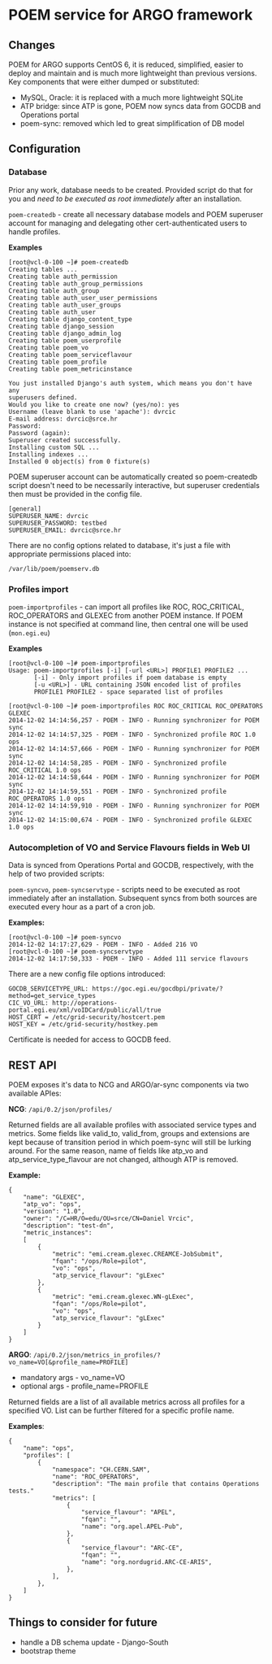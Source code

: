 # POEM service for ARGO framework

## Changes

POEM for ARGO supports CentOS 6, it is reduced, simplified, easier to deploy and maintain and is much more lightweight than previous versions. Key components that were either dumped or substituted:

- MySQL, Oracle: it is replaced with a much more lightweight SQLite
- ATP bridge: since ATP is gone, POEM now syncs data from GOCDB and Operations portal
- poem-sync: removed which led to great simplification of DB model

## Configuration

### Database 

Prior any work, database needs to be created. Provided script do that for you and *need to be executed as root immediately* after an installation.

`poem-createdb` - create all necessary database models and POEM superuser account for managing and delegating other cert-authenticated users to handle profiles.

**Examples**

    [root@vcl-0-100 ~]# poem-createdb
    Creating tables ...
    Creating table auth_permission
    Creating table auth_group_permissions
    Creating table auth_group
    Creating table auth_user_user_permissions
    Creating table auth_user_groups
    Creating table auth_user
    Creating table django_content_type
    Creating table django_session
    Creating table django_admin_log
    Creating table poem_userprofile
    Creating table poem_vo
    Creating table poem_serviceflavour
    Creating table poem_profile
    Creating table poem_metricinstance
    
    You just installed Django's auth system, which means you don't have any
    superusers defined.
    Would you like to create one now? (yes/no): yes
    Username (leave blank to use 'apache'): dvrcic
    E-mail address: dvrcic@srce.hr
    Password:
    Password (again):
    Superuser created successfully.
    Installing custom SQL ...
    Installing indexes ...
    Installed 0 object(s) from 0 fixture(s)

POEM superuser account can be automatically created so poem-createdb script doesn't need to be necessarily interactive, but superuser credentials then must be provided in the config file.

    [general]
    SUPERUSER_NAME: dvrcic
    SUPERUSER_PASSWORD: testbed
    SUPERUSER_EMAIL: dvrcic@srce.hr

There are no config options related to database, it's just a file with appropriate permissions placed into:

`/var/lib/poem/poemserv.db`

### Profiles import

`poem-importprofiles` - can import all profiles like ROC, ROC_CRITICAL, ROC_OPERATORS and GLEXEC from another POEM instance. If POEM instance is not specified at command line, then central one will be used (`mon.egi.eu`)

**Examples**

    [root@vcl-0-100 ~]# poem-importprofiles
    Usage: poem-importprofiles [-i] [-url <URL>] PROFILE1 PROFILE2 ...
           [-i] - Only import profiles if poem database is empty
           [-u <URL>] - URL containing JSON encoded list of profiles
           PROFILE1 PROFILE2 - space separated list of profiles
    
    [root@vcl-0-100 ~]# poem-importprofiles ROC ROC_CRITICAL ROC_OPERATORS GLEXEC
    2014-12-02 14:14:56,257 - POEM - INFO - Running synchronizer for POEM sync
    2014-12-02 14:14:57,325 - POEM - INFO - Synchronized profile ROC 1.0 ops
    2014-12-02 14:14:57,666 - POEM - INFO - Running synchronizer for POEM sync
    2014-12-02 14:14:58,285 - POEM - INFO - Synchronized profile ROC_CRITICAL 1.0 ops
    2014-12-02 14:14:58,644 - POEM - INFO - Running synchronizer for POEM sync
    2014-12-02 14:14:59,551 - POEM - INFO - Synchronized profile ROC_OPERATORS 1.0 ops
    2014-12-02 14:14:59,910 - POEM - INFO - Running synchronizer for POEM sync
    2014-12-02 14:15:00,674 - POEM - INFO - Synchronized profile GLEXEC 1.0 ops

### Autocompletion of VO and Service Flavours fields in Web UI 

Data is synced from Operations Portal and GOCDB, respectively, with the help of two provided scripts:

`poem-syncvo`, `poem-syncservtype` - scripts need to be executed as root immediately after an installation. Subsequent syncs from both sources are executed every hour as a part of a cron job.

**Examples:**


    [root@vcl-0-100 ~]# poem-syncvo
    2014-12-02 14:17:27,629 - POEM - INFO - Added 216 VO
    [root@vcl-0-100 ~]# poem-syncservtype
    2014-12-02 14:17:50,333 - POEM - INFO - Added 111 service flavours

There are a new config file options introduced:


    GOCDB_SERVICETYPE_URL: https://goc.egi.eu/gocdbpi/private/?method=get_service_types
    CIC_VO_URL: http://operations-portal.egi.eu/xml/voIDCard/public/all/true
    HOST_CERT = /etc/grid-security/hostcert.pem
    HOST_KEY = /etc/grid-security/hostkey.pem

Certificate is needed for access to GOCDB feed.

## REST API

POEM exposes it's data to NCG and ARGO/ar-sync components via two available APIes:

**NCG**: `/api/0.2/json/profiles/`

Returned fields are all available profiles with associated service types and metrics. Some fields like valid_to, valid_from, groups and extensions are kept because of transition period in which poem-sync will still be lurking around. For the same reason, name of fields like atp_vo and atp_service_type_flavour are not changed, although ATP is removed. 

**Example:**

    {
        "name": "GLEXEC",
        "atp_vo": "ops",
        "version": "1.0",
        "owner": "/C=HR/O=edu/OU=srce/CN=Daniel Vrcic",
        "description": "test-dn",
        "metric_instances": 
        [
            {
                "metric": "emi.cream.glexec.CREAMCE-JobSubmit",
                "fqan": "/ops/Role=pilot",
                "vo": "ops",
                "atp_service_flavour": "gLExec"
            },
            {
                "metric": "emi.cream.glexec.WN-gLExec",
                "fqan": "/ops/Role=pilot",
                "vo": "ops",
                "atp_service_flavour": "gLExec"
            }
        ]
    }

**ARGO**: `/api/0.2/json/metrics_in_profiles/?vo_name=VO[&profile_name=PROFILE]`

- mandatory args - vo_name=VO
- optional args - profile_name=PROFILE


Returned fields are a list of all available metrics across all profiles for a specified VO. List can be further filtered for a specific profile name.

**Examples**:

    {
        "name": "ops",
        "profiles": [
            {
                "namespace": "CH.CERN.SAM",
                "name": "ROC_OPERATORS",
                "description": "The main profile that contains Operations tests."
                "metrics": [
                    {
                        "service_flavour": "APEL",
                        "fqan": "",
                        "name": "org.apel.APEL-Pub",
                    },
                    {
                        "service_flavour": "ARC-CE",
                        "fqan": "",
                        "name": "org.nordugrid.ARC-CE-ARIS",
                    },
                ],
            },
        ]
    }

## Things to consider for future

- handle a DB schema update - Django-South
- bootstrap theme
